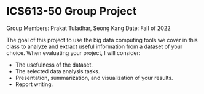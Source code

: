 # ICS613-50 Group Project

Group Members: Prakat Tuladhar, Seong Kang
Date: Fall of 2022

The goal of this project to use the big data computing tools we cover in this class to analyze and
extract useful information from a dataset of your choice. When evaluating your project, I will
consider:
- The usefulness of the dataset.
- The selected data analysis tasks.
- Presentation, summarization, and visualization of your results.
- Report writing.

